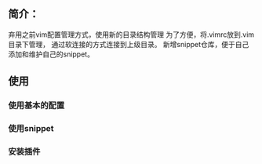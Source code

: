 ## 简介：
弃用之前vim配置管理方式，使用新的目录结构管理
为了方便，将.vimrc放到.vim目录下管理， 通过软连接的方式连接到上级目录。
新增snippet仓库，便于自己添加和维护自己的snippet。

## 使用
### 使用基本的配置
### 使用snippet
### 安装插件


